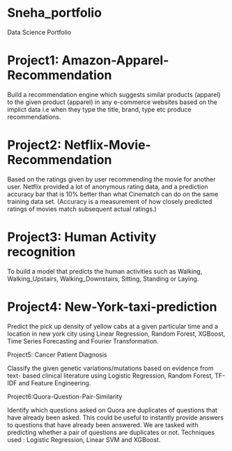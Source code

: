 # Sneha_portfolio
Data Science Portfolio

# Project1: Amazon-Apparel-Recommendation

Build a recommendation engine which suggests similar products (apparel) to the given product (apparel) in any e-commerce websites based on the implict data i.e when they type the title, brand, type etc produce recommendations.

# Project2: Netflix-Movie-Recommendation

Based on the ratings given by user recommending the movie for another user.
Netflix provided a lot of anonymous rating data, and a prediction accuracy bar that is 10% better than what Cinematch can do on the same training data set. (Accuracy is a measurement of how closely predicted ratings of movies match subsequent actual ratings.)

# Project3: Human Activity recognition

To build a model that predicts the human activities such as Walking, Walking_Upstairs, Walking_Downstairs, Sitting, Standing or Laying.

# Project4: New-York-taxi-prediction

Predict the pick up density of yellow cabs at a given particular time and a location in new york city using Linear Regression, Random Forest, XGBoost, Time Series Forecasting and Fourier Transformation.

Project5: Cancer Patient Diagnosis

Classify the given genetic variations/mutations based on evidence from text- based clinical literature using Logistic Regression, Random Forest, TF-IDF and Feature Engineering.

Project6:Quora-Question-Pair-Similarity

Identify which questions asked on Quora are duplicates of questions that have already been asked. This could be useful to instantly provide answers to questions that have already been answered. We are tasked with predicting whether a pair of questions are duplicates or not. Techniques used : Logistic Regression, Linear SVM and XGBoost.
